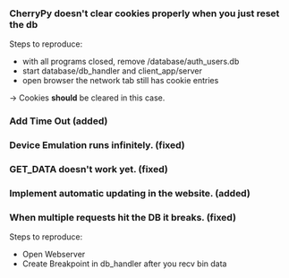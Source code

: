 ### CherryPy doesn't clear cookies properly when you just reset the db
Steps to reproduce:
- with all programs closed, remove /database/auth_users.db
- start database/db_handler and client_app/server
- open browser the network tab still has cookie entries

-> Cookies **should** be cleared in this case.

### Add Time Out (added)

### Device Emulation runs infinitely. (fixed)

### GET_DATA doesn't work yet. (fixed)

### Implement automatic updating in the website. (added)

### When multiple requests hit the DB it breaks. (fixed)
Steps to reproduce:
- Open Webserver
- Create Breakpoint in db_handler after you recv bin data